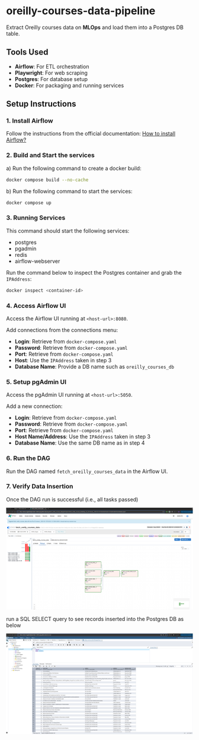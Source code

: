 # oreilly-courses-data-pipeline

Extract Oreilly courses data on **MLOps** and load them into a Postgres DB table.

## Tools Used
- **Airflow**: For ETL orchestration
- **Playwright**: For web scraping
- **Postgres**: For database setup
- **Docker**: For packaging and running services

## Setup Instructions

### 1. Install Airflow
Follow the instructions from the official documentation: [How to install Airflow?](https://airflow.apache.org/docs/apache-airflow/stable/howto/docker-compose/index.html)

### 2. Build and Start the services
a) Run the following command to create a docker build:
```sh
docker compose build --no-cache
```
b) Run the following command to start the services:
```sh
docker compose up
```

### 3. Running Services
This command should start the following services:
- postgres
- pgadmin
- redis
- airflow-webserver

Run the command below to inspect the Postgres container and grab the `IPAddress`:
```sh
docker inspect <container-id>
```

### 4. Access Airflow UI
Access the Airflow UI running at `<host-url>:8080`.

Add connections from the connections menu:
- **Login**: Retrieve from `docker-compose.yaml`
- **Password**: Retrieve from `docker-compose.yaml`
- **Port**: Retrieve from `docker-compose.yaml`
- **Host**: Use the `IPAddress` taken in step 3
- **Database Name**: Provide a DB name such as `oreilly_courses_db`

### 5. Setup pgAdmin UI
Access the pgAdmin UI running at `<host-url>:5050`.

Add a new connection:
- **Login**: Retrieve from `docker-compose.yaml`
- **Password**: Retrieve from `docker-compose.yaml`
- **Port**: Retrieve from `docker-compose.yaml`
- **Host Name/Address**: Use the `IPAddress` taken in step 3
- **Database Name**: Use the same DB name as in step 4

### 6. Run the DAG
Run the DAG named `fetch_oreilly_courses_data` in the Airflow UI.

### 7. Verify Data Insertion
Once the DAG run is successful (i.e., all tasks passed)

![alt text](images/tasks_success.png)

run a SQL SELECT query to see records inserted into the Postgres DB as below

![alt text](images/postgreSql_table_records.png)









